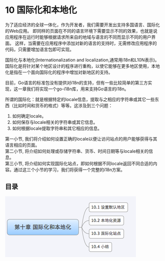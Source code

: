 # 10 国际化和本地化
为了适应经济的全球一体化，作为开发者，我们需要开发出支持多国语言、国际化的Web应用。
即同样的页面在不同的语言环境下需要显示不同的效果，也就是说应用程序在运行时能够根据请求所来自的地域与语言的不同而显示不同的用户界面。
这样，当需要在应用程序中添加对新的语言的支持时，无需修改应用程序的代码，只需要增加语言包即可实现。

国际化与本地化(Internationalization and localization,通常用i18n和L10N表示)。
国际化是将针对某个地区设计的程序进行重构，以使它能够在更多地区使用，本地化是指在一个面向国际化的程序中增加对新地区的支持。

目前，Go语言的标准包没有提供对i18n的支持，但有一些比较简单的第三方实现，这一章我们将实现一个go-i18n库，用来支持Go语言的i18n。

所谓的国际化：就是根据特定的locale信息，提取与之相应的字符串或其它一些东西（比如时间和货币的格式）等等。这涉及到三个问题：   
1. 如何确定locale。
2. 如何保存与locale相关的字符串或其它信息。
3. 如何根据locale提取字符串和其它相应的信息。

第一小节, 我们将介绍如何设置正确的locale以便让访问站点的用户能够获得与其语言相应的页面。   
第二小节, 将介绍如何处理或存储字符串、货币、时间日期等与locale相关的信息。   
第三小节, 将介绍如何实现国际化站点，即如何根据不同locale返回不同合适的内容。通过这三个小节的学习，我们将获得一个完整的i18n方案。

## 目录

  ![](images/navi10.png?raw=true)

